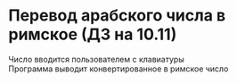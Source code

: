# Перевод арабского числа в римское (ДЗ на 10.11)
Число вводится пользователем с клавиатуры\
Программа выводит конвертированное в римское число

